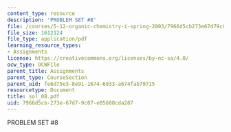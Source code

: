 ```yaml
---
content_type: resource
description: 'PROBLEM SET #8'
file: /courses/5-12-organic-chemistry-i-spring-2003/7966d5cb273e67d79c07e85608cda287_sol_08.pdf
file_size: 1612124
file_type: application/pdf
learning_resource_types:
- Assignments
license: https://creativecommons.org/licenses/by-nc-sa/4.0/
ocw_type: OCWFile
parent_title: Assignments
parent_type: CourseSection
parent_uid: fe6d75e3-8e91-1674-6933-a674fab79715
resourcetype: Document
title: sol_08.pdf
uid: 7966d5cb-273e-67d7-9c07-e85608cda287
---
```

PROBLEM SET #8